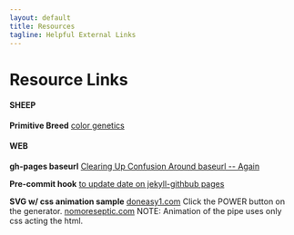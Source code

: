 ```yaml
---
layout: default
title: Resources
tagline: Helpful External Links
---
```


# Resource Links
#### SHEEP
**Primitive Breed**
[color genetics](https://www.icelandicsheep.com/resources/articles/color-genetics-in-icelandic-sheep/)
#### WEB
**gh-pages baseurl**
[Clearing Up Confusion Around baseurl -- Again](https://byparker.com/blog/2014/clearing-up-confusion-around-baseurl/)

**Pre-commit hook**
[to update date on jekyll-githbub pages](https://stackoverflow.com/questions/14978474/)

**SVG w/ css animation sample**
[doneasy1.com](https://www.doneasy1.com) Click the POWER button on the generator.
[nomoreseptic.com](https://www.nomoreseptic.com) NOTE: Animation of the pipe uses only css acting the html.
